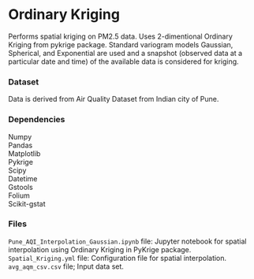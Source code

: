 # Ordinary Kriging

Performs spatial kriging on PM2.5 data. Uses 2-dimentional Ordinary Kriging from pykrige package. Standard variogram models Gaussian, Spherical, and Exponential are used and a snapshot (observed data at a particular date and time) of the available data is considered for kriging.

### Dataset
Data is derived from Air Quality Dataset from Indian city of Pune.

### Dependencies
Numpy\
Pandas\
Matplotlib\
Pykrige\
Scipy\
Datetime\
Gstools\
Folium\
Scikit-gstat

### Files
`Pune_AQI_Interpolation_Gaussian.ipynb` file: Jupyter notebook for spatial interpolation using Ordinary Kriging in PyKrige package.
`Spatial_Kriging.yml` file: Configuration file for spatial interpolation.
`avg_aqm_csv.csv` file; Input data set.
